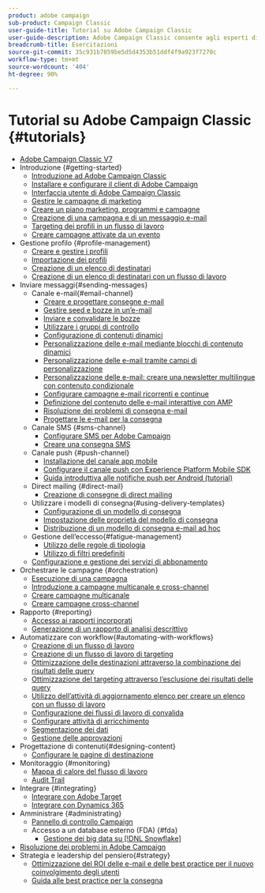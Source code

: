 ```yaml
---
product: adobe campaign
sub-product: Campaign Classic
user-guide-title: Tutorial su Adobe Campaign Classic
user-guide-description: Adobe Campaign Classic consente agli esperti di marketing di progettare esperienze cliente cross-channel e fornisce un ambiente per l’orchestrazione visiva delle campagne, la gestione delle interazioni in tempo reale e l’esecuzione cross-channel.
breadcrumb-title: Esercitazioni
source-git-commit: 35c931b7859be5d5d4353b51ddf4f9a923f7270c
workflow-type: tm+mt
source-wordcount: '404'
ht-degree: 90%

---
```



# Tutorial su Adobe Campaign Classic {#tutorials}

+ [Adobe Campaign Classic V7](/help/overview.md)
+ Introduzione {#getting-started}
   + [Introduzione ad Adobe Campaign Classic](/help/getting-started/introduction-to-adobe-campaign-classic.md)
   + [Installare e configurare il client di Adobe Campaign](/help/getting-started/install-and-setup-the-adobe-campaign-client.md)
   + [Interfaccia utente di Adobe Campaign Classic](/help/getting-started/exploring-the-adobe-campaign-classic-user-interface.md)
   + [Gestire le campagne di marketing](/help/getting-started/managing-marketing-campaigns.md)
   + [Creare un piano marketing, programmi e campagne](/help/getting-started/creating-a-marketing-plan-programs-and-campaigns.md)
   + [Creazione di una campagna e di un messaggio e-mail](/help/getting-started/creating-a-campaign-and-an-email.md)
   + [Targeting dei profili in un flusso di lavoro](/help/getting-started/targeting-profiles-in-a-workflow.md)
   + [Creare campagne attivate da un evento](/help/getting-started/create-event-triggered-campaigns.md)
+ Gestione profilo {#profile-management}
   + [Creare e gestire i profili](/help/profile-management/create-and-manage-profiles.md)
   + [Importazione dei profili](/help/data-management/importing-profiles.md)
   + [Creazione di un elenco di destinatari](/help/profile-management/creating-a-list-of-recipients.md)
   + [Creazione di un elenco di destinatari con un flusso di lavoro](/help/profile-management/creating-a-list-of-recipients-with-a-workflow.md)
+ Inviare messaggi{#sending-messages}
   + Canale e-mail{#email-channel}
      + [Creare e progettare consegne e-mail](/help/sending-messages/email-channel/create-and-design-email-deliveries.md)
      + [Gestire seed e bozze in un’e-mail](/help/sending-messages/email-channel/managing-seed-and-proofs.md)
      + [Inviare e convalidare le bozze](/help/sending-messages/email-channel/send-and-validate-proofs.md)
      + [Utilizzare i gruppi di controllo](/help/sending-messages/email-channel/use-control-groups.md)
      + [Configurazione di contenuti dinamici](/help/sending-messages/email-channel/configuring-dynamic-content.md)
      + [Personalizzazione delle e-mail mediante blocchi di contenuto dinamici](/help/sending-messages/email-channel/personalization-with-dynamic-content-blocks.md)
      + [Personalizzazione delle e-mail tramite campi di personalizzazione](/help/sending-messages/email-channel/personalizing-emails-using-personalization-fields.md)
      + [Personalizzazione delle e-mail: creare una newsletter multilingue con contenuto condizionale](/help/sending-messages/email-channel/personalizing-emails-create-a-multi-lingual-newsletter-using-conditional-content.md)
      + [Configurare campagne e-mail ricorrenti e continue](/help/sending-messages/recurring-deliveries.md)
      + [Definizione del contenuto delle e-mail interattive con AMP](/help/sending-messages/email-channel/defining-interactive-email-content-with-amp.md)
      + [Risoluzione dei problemi di consegna e-mail](/help/sending-messages/email-channel/troubleshooting-email-delivery-issues.md)
      + [Progettare le e-mail per la consegna](/help/sending-messages/email-channel/design-emails-for-deliverability.md)
   + Canale SMS {#sms-channel}
      + [Configurare SMS per Adobe Campaign](https://experienceleague.adobe.com/docs/campaign-learn/set-up-sms-for-adobe-campaign/overview.html)
      + [Creare una consegna SMS](/help/sending-messages/mobile-channel/create-a-sms-delivery.md)
   + Canale push {#push-channel}
      + [Installazione del canale app mobile](/help/sending-messages/mobile-channel/installing-the-mobile-app-channel.md)
      + [Configurare il canale push con Experience Platform Mobile SDK](/help/sending-messages/mobile-channel/configure-push-using-aep-mobile-sdk.md)
      + [Guida introduttiva alle notifiche push per Android (tutorial)](https://experienceleague.adobe.com/docs/campaign-classic-learn/getting-started-with-push-notifications-for-android/introduction.html?lang=it)
   + Direct mailing {#direct-mail}
      + [Creazione di consegne di direct mailing](/help/sending-messages/direct-mail/creating-direct-mail-deliveries.md)
   + Utilizzare i modelli di consegna{#using-delivery-templates}
      + [Configurazione di un modello di consegna](/help/sending-messages/using-delivery-templates/configuring-a-delivery-template.md)
      + [Impostazione delle proprietà del modello di consegna](/help/sending-messages/using-delivery-templates/setting-delivery-template-properties.md)
      + [Distribuzione di un modello di consegna e-mail ad hoc](/help/sending-messages/using-delivery-templates/deploying-ad-hoc-email-delivery-template.md)
   + Gestione dell’eccesso{#fatigue-management}
      + [Utilizzo delle regole di tipologia](/help/sending-messages/fatigue-management/typology-rules-for-fatigue-management.md)
      + [Utilizzo di filtri predefiniti](/help/sending-messages/fatigue-management/fatigue-management-using-filters.md)
   + [Configurazione e gestione dei servizi di abbonamento](/help/sending-messages/configuring-and-managing-subscription-services.md)
+ Orchestrare le campagne {#orchestration}
   + [Esecuzione di una campagna](/help/orchestrating-campaigns/executing-a-campaign.md)
   + [Introduzione a campagne multicanale e cross-channel](/help/orchestrating-campaigns/introduction-to-cross-and-multi-channel-campaigns.md)
   + [Creare campagne multicanale](/help/orchestrating-campaigns/multi-channel-campaigns.md)
   + [Creare campagne cross-channel](/help/orchestrating-campaigns/cross-channel-campaigns.md)
+ Rapporto {#reporting}
   + [Accesso ai rapporti incorporati](/help/reporting/accessing-built-in-reports.md)
   + [Generazione di un rapporto di analisi descrittivo](/help/reporting/generating-a-descriptive-analysis-report.md)
+ Automatizzare con workflow{#automating-with-workflows}
   + [Creazione di un flusso di lavoro](/help/automating-with-workflows/creating-a-workflow.md)
   + [Creazione di un flusso di lavoro di targeting](/help/automating-with-workflows/creating-a-targeting-workflow.md)
   + [Ottimizzazione delle destinazioni attraverso la combinazione dei risultati delle query](/help/automating-with-workflows/refining-targets-by-combining-query-results.md)
   + [Ottimizzazione del targeting attraverso l’esclusione dei risultati delle query](/help/automating-with-workflows/refining-targets-by-excluding-query-results.md)
   + [Utilizzo dell’attività di aggiornamento elenco per creare un elenco con un flusso di lavoro](/help/automating-with-workflows/using-the-update-list-activity.md)
   + [Configurazione dei flussi di lavoro di convalida](/help/automating-with-workflows/validation-flow-configuration.md)
   + [Configurare attività di arricchimento](/help/automating-with-workflows/enrichment-activity.md)
   + [Segmentazione dei dati](/help/data-management/data-segmentation.md)
   + [Gestione delle approvazioni](/help/automating-with-workflows/managing-approvals.md)
+ Progettazione di contenuti{#designing-content}
   + [Configurare le pagine di destinazione](/help/designing-content/configure-landingpages.md)
+ Monitoraggio {#monitoring}
   + [Mappa di calore del flusso di lavoro](/help/monitoring-campaign-classic/workflow-heatmap.md)
   + [Audit Trail](/help/monitoring-campaign-classic/audit-trail.md)
+ Integrare {#integrating}
   + [Integrare con Adobe Target](/help/integrations/target-integration.md)
   + [Integrare con Dynamics 365](/help/integrations/dynamics365-integration.md)
+ Amministrare {#administrating}
   + [Pannello di controllo Campaign](https://experienceleague.adobe.com/docs/campaign-classic-learn/control-panel/control-panel-overview.html?lang=it)
   + Accesso a un database esterno (FDA) {#fda}
      + [Gestione dei big data su [!DNL Snowflake]](/help/administrating/snowflake/big-data-segmentation-on-snowflake.md)
+ [Risoluzione dei problemi in Adobe Campaign](https://experienceleague.adobe.com/docs/campaign-classic-learn/troubleshooting/overview.html?lang=it)
+ Strategia e leadership del pensiero{#strategy}
   + [Ottimizzazione del ROI delle e-mail e delle best practice per il nuovo coinvolgimento degli utenti](https://experienceleague.adobe.com/docs/campaign-learn/tutorials/strategy/campaign-maximize-email-best-practices.html?lang=en)
   + [Guida alle best practice per la consegna](https://experienceleague.adobe.com/docs/deliverability-learn/deliverability-best-practice-guide/introduction.html?lang=it)
